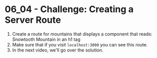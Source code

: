 # 06_04 - Challenge: Creating a Server Route

1. Create a route for mountains that displays a component that reads: Snowtooth Mountain in an h1 tag
2. Make sure that if you visit `localhost:3000` you can see this route.
3. In the next video, we'll go over the solution.

